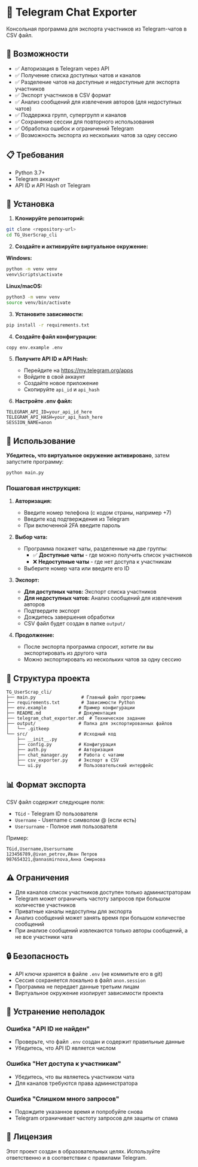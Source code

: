 # 📱 Telegram Chat Exporter

Консольная программа для экспорта участников из Telegram-чатов в CSV файл.

## 🚀 Возможности

- ✅ Авторизация в Telegram через API
- ✅ Получение списка доступных чатов и каналов
- ✅ Разделение чатов на доступные и недоступные для экспорта участников
- ✅ Экспорт участников в CSV формат
- ✅ Анализ сообщений для извлечения авторов (для недоступных чатов)
- ✅ Поддержка групп, супергрупп и каналов
- ✅ Сохранение сессии для повторного использования
- ✅ Обработка ошибок и ограничений Telegram
- ✅ Возможность экспорта из нескольких чатов за одну сессию

## 📋 Требования

- Python 3.7+
- Telegram аккаунт
- API ID и API Hash от Telegram

## 🔧 Установка

1. **Клонируйте репозиторий:**
```bash
git clone <repository-url>
cd TG_UserScrap_cli
```

2. **Создайте и активируйте виртуальное окружение:**

**Windows:**
```bash
python -m venv venv
venv\Scripts\activate
```

**Linux/macOS:**
```bash
python3 -m venv venv
source venv/bin/activate
```

3. **Установите зависимости:**
```bash
pip install -r requirements.txt
```

4. **Создайте файл конфигурации:**
```bash
copy env.example .env
```

5. **Получите API ID и API Hash:**
   - Перейдите на https://my.telegram.org/apps
   - Войдите в свой аккаунт
   - Создайте новое приложение
   - Скопируйте `api_id` и `api_hash`

6. **Настройте .env файл:**
```env
TELEGRAM_API_ID=your_api_id_here
TELEGRAM_API_HASH=your_api_hash_here
SESSION_NAME=anon
```

## 🎯 Использование

**Убедитесь, что виртуальное окружение активировано**, затем запустите программу:
```bash
python main.py
```

### Пошаговая инструкция:

1. **Авторизация:**
   - Введите номер телефона (с кодом страны, например +7)
   - Введите код подтверждения из Telegram
   - При включенной 2FA введите пароль

2. **Выбор чата:**
   - Программа покажет чаты, разделенные на две группы:
     - ✅ **Доступные чаты** - где можно получить список участников
     - ❌ **Недоступные чаты** - где нет доступа к участникам
   - Выберите номер чата или введите его ID

3. **Экспорт:**
   - **Для доступных чатов:** Экспорт списка участников
   - **Для недоступных чатов:** Анализ сообщений для извлечения авторов
   - Подтвердите экспорт
   - Дождитесь завершения обработки
   - CSV файл будет создан в папке `output/`

4. **Продолжение:**
   - После экспорта программа спросит, хотите ли вы экспортировать из другого чата
   - Можно экспортировать из нескольких чатов за одну сессию

## 📁 Структура проекта

```
TG_UserScrap_cli/
├── main.py                 # Главный файл программы
├── requirements.txt        # Зависимости Python
├── env.example            # Пример конфигурации
├── README.md              # Документация
├── telegram_chat_exporter.md  # Техническое задание
├── output/                # Папка для экспортированных файлов
│   └── .gitkeep
└── src/                   # Исходный код
    ├── __init__.py
    ├── config.py          # Конфигурация
    ├── auth.py            # Авторизация
    ├── chat_manager.py    # Работа с чатами
    ├── csv_exporter.py    # Экспорт в CSV
    └── ui.py              # Пользовательский интерфейс
```

## 📊 Формат экспорта

CSV файл содержит следующие поля:
- `TGid` - Telegram ID пользователя
- `Username` - Username с символом @ (если есть)
- `Usersurname` - Полное имя пользователя

Пример:
```csv
TGid,Username,Usersurname
123456789,@ivan_petrov,Иван Петров
987654321,@annasmirnova,Анна Смирнова
```

## ⚠️ Ограничения

- Для каналов список участников доступен только администраторам
- Telegram может ограничить частоту запросов при большом количестве участников
- Приватные каналы недоступны для экспорта
- Анализ сообщений может занять время при большом количестве сообщений
- При анализе сообщений извлекаются только авторы сообщений, а не все участники чата

## 🔒 Безопасность

- API ключи хранятся в файле `.env` (не коммитьте его в git)
- Сессия сохраняется локально в файл `anon.session`
- Программа не передает данные третьим лицам
- Виртуальное окружение изолирует зависимости проекта

## 🐛 Устранение неполадок

### Ошибка "API ID не найден"
- Проверьте, что файл `.env` создан и содержит правильные данные
- Убедитесь, что API ID является числом

### Ошибка "Нет доступа к участникам"
- Убедитесь, что вы являетесь участником чата
- Для каналов требуются права администратора

### Ошибка "Слишком много запросов"
- Подождите указанное время и попробуйте снова
- Telegram ограничивает частоту запросов для защиты от спама

## 📝 Лицензия

Этот проект создан в образовательных целях. Используйте ответственно и в соответствии с правилами Telegram.